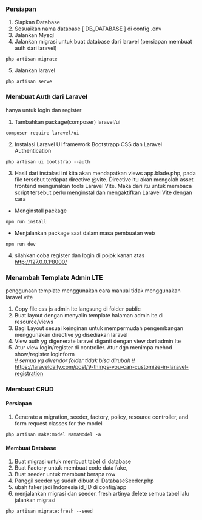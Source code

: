 ### Persiapan
1. Siapkan Database
2. Sesuaikan nama database [ DB_DATABASE ] di config .env 
3. Jalankan Mysql
4. Jalankan migrasi untuk buat database dari laravel (persiapan membuat auth dari laravel)
```
php artisan migrate
```
5. Jalankan laravel
```
php artisan serve
```
### Membuat Auth dari Laravel  
hanya untuk login dan register
1. Tambahkan package(composer) laravel/ui
```
composer require laravel/ui
```
2. Instalasi Laravel UI framework Bootstrapp CSS dan Laravel Authentication
```
php artisan ui bootstrap --auth
```
3. Hasil dari instalasi ini kita akan mendapatkan views app.blade.php, pada file tersebut terdapat directive @vite. Directive itu akan mengolah asset frontend mengunakan tools Laravel Vite. Maka dari itu untuk membaca script tersebut perlu menginstal dan mengaktifkan Laravel Vite dengan cara
  - Menginstall package
```
npm run install
```
  - Menjalankan package saat dalam masa pembuatan web
```
npm run dev
```
4. silahkan coba register dan login di pojok kanan atas http://127.0.0.1:8000/  

### Menambah Template Admin LTE
penggunaan template menggunakan cara manual tidak menggunakan laravel vite  
1. Copy file css js admin lte langsung di folder public
2. Buat layout dengan menyalin template halaman admin lte di resource/views
3. Bagi Layout sesuai keinginan untuk mempermudah pengembangan menggunakan directive yg disediakan laravel
4. View auth yg digenerate laravel diganti dengan view dari admin lte
5. Atur view login/register di controller. Atur dgn menimpa mehod show/register loginform   
*!! semua yg divendor folder tidak bisa dirubah !!*    
https://laraveldaily.com/post/9-things-you-can-customize-in-laravel-registration  

### Membuat CRUD
#### Persiapan
1. Generate a migration, seeder, factory, policy, resource controller, and form request classes for the model
```
php artisan make:model NamaModel -a
```
#### Membuat Database
1. Buat migrasi untuk membuat tabel di database
2. Buat Factory untuk membuat code data fake, 
3. Buat seeder untuk membuat berapa row
4. Panggil seeder yg sudah dibuat di DatabaseSeeder.php
5. ubah faker jadi Indonesia id_ID di config/app
6. menjalankan migrasi dan seeder. fresh artinya delete semua tabel lalu jalankan migrasi
```
php artisan migrate:fresh --seed
```






